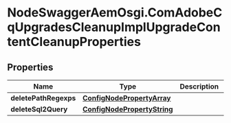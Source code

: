 # NodeSwaggerAemOsgi.ComAdobeCqUpgradesCleanupImplUpgradeContentCleanupProperties

## Properties

Name | Type | Description | Notes
------------ | ------------- | ------------- | -------------
**deletePathRegexps** | [**ConfigNodePropertyArray**](ConfigNodePropertyArray.md) |  | [optional] 
**deleteSql2Query** | [**ConfigNodePropertyString**](ConfigNodePropertyString.md) |  | [optional] 


